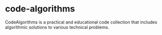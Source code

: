 # code-algorithms
CodeAlgorithms is a practical and educational code collection that includes algorithmic solutions to various technical problems.

